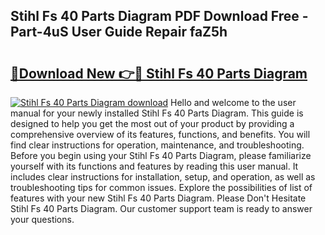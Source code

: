 ## Stihl Fs 40 Parts Diagram PDF Download Free - Part-4uS User Guide Repair faZ5h

# <h2><a href="http://dfmh2h5.blite.top/?on=Stihl+Fs+40+Parts+Diagram">🔗Download New 👉🔴 Stihl Fs 40 Parts Diagram</a></h2>

[![Stihl Fs 40 Parts Diagram download](https://i.imgur.com/lujVjoI.png)](http://dfmh2h5.blite.top/?on=Stihl+Fs+40+Parts+Diagram)
Hello and welcome to the user manual for your newly installed Stihl Fs 40 Parts Diagram. This guide is designed to help you get the most out of your product by providing a comprehensive overview of its features, functions, and benefits. You will find clear instructions for operation, maintenance, and troubleshooting. Before you begin using your Stihl Fs 40 Parts Diagram, please familiarize yourself with its functions and features by reading this user manual. It includes clear instructions for installation, setup, and operation, as well as troubleshooting tips for common issues. Explore the possibilities of list of features with your new Stihl Fs 40 Parts Diagram. Please Don't Hesitate Stihl Fs 40 Parts Diagram. Our customer support team is ready to answer your questions.
